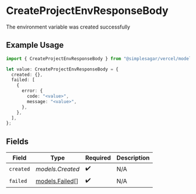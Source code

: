# CreateProjectEnvResponseBody

The environment variable was created successfully

## Example Usage

```typescript
import { CreateProjectEnvResponseBody } from "@simplesagar/vercel/models/createprojectenvop.js";

let value: CreateProjectEnvResponseBody = {
  created: {},
  failed: [
    {
      error: {
        code: "<value>",
        message: "<value>",
      },
    },
  ],
};
```

## Fields

| Field                                  | Type                                   | Required                               | Description                            |
| -------------------------------------- | -------------------------------------- | -------------------------------------- | -------------------------------------- |
| `created`                              | *models.Created*                       | :heavy_check_mark:                     | N/A                                    |
| `failed`                               | [models.Failed](../models/failed.md)[] | :heavy_check_mark:                     | N/A                                    |